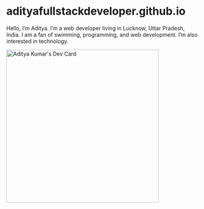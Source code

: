 # adityafullstackdeveloper.github.io
Hello, I’m Aditya. I’m a web developer living in Lucknow, Uttar Pradesh, India. I am a fan of swimming, programming, and web development. I’m also interested in technology.





<a href="https://app.daily.dev/adityaweb"><img src="https://api.daily.dev/devcards/39f27000a78c4a58989dcff1a3bc1c4a.png?r=h1l" width="400" alt="Aditya Kumar's Dev Card"/></a>
